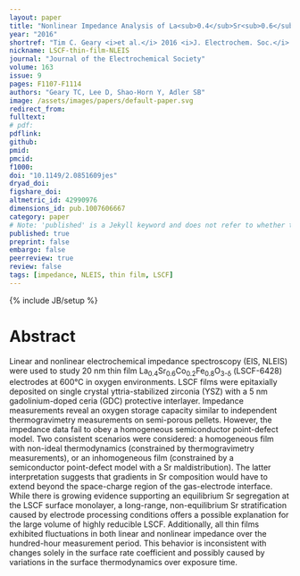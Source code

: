 ```yaml
---
layout: paper
title: "Nonlinear Impedance Analysis of La<sub>0.4</sub>Sr<sub>0.6</sub>Co<sub>0.2</sub>Fe<sub>0.8</sub>O<sub>3-&delta;</sub> Thin Film Oxygen Electrodes"
year: "2016"
shortref: "Tim C. Geary <i>et al.</i> 2016 <i>J. Electrochem. Soc.</i> <b>163</b> F1107"
nickname: LSCF-thin-film-NLEIS
journal: "Journal of the Electrochemical Society"
volume: 163
issue: 9
pages: F1107-F1114
authors: "Geary TC, Lee D, Shao-Horn Y, Adler SB"
image: /assets/images/papers/default-paper.svg
redirect_from: 
fulltext: 
# pdf: 
pdflink: 
github: 
pmid: 
pmcid: 
f1000: 
doi: "10.1149/2.0851609jes"
dryad_doi:
figshare_doi: 
altmetric_id: 42990976
dimensions_id: pub.1007606667
category: paper
# Note: 'published' is a Jekyll keyword and does not refer to whether the paper is published, but rather to whether this Markdown should be part of the rendered site.
published: true
preprint: false
embargo: false
peerreview: true
review: false
tags: [impedance, NLEIS, thin film, LSCF]
---
```

{% include JB/setup %}

# Abstract 

Linear and nonlinear electrochemical impedance spectroscopy (EIS, NLEIS) were used to study 20 nm thin film La<sub>0.4</sub>Sr<sub>0.6</sub>Co<sub>0.2</sub>Fe<sub>0.8</sub>O<sub>3-&delta;</sub>
 (LSCF-6428) electrodes at
600°C in oxygen environments. LSCF films were epitaxially deposited on single crystal yttria-stabilized zirconia (YSZ) with a 5 nm gadolinium-doped ceria (GDC)
protective interlayer. Impedance measurements reveal an oxygen storage capacity similar to independent thermogravimetry measurements on semi-porous pellets.
However, the impedance data fail to obey a homogeneous semiconductor point-defect model. Two consistent scenarios were considered: a homogeneous film with non-ideal
thermodynamics (constrained by thermogravimetry measurements), or an inhomogeneous film (constrained by a semiconductor point-defect model with a Sr
maldistribution). The latter interpretation suggests that gradients in Sr composition would have to extend beyond the space-charge region of the gas-electrode interface.
While there is growing evidence supporting an equilibrium Sr segregation at the LSCF surface monolayer, a long-range, non-equilibrium Sr stratification caused by electrode
processing conditions offers a possible explanation for the large volume of highly reducible LSCF. Additionally, all thin films exhibited fluctuations in both linear and
nonlinear impedance over the hundred-hour measurement period. This behavior is inconsistent with changes solely in the surface rate coefficient and possibly caused by
variations in the surface thermodynamics over exposure time.


